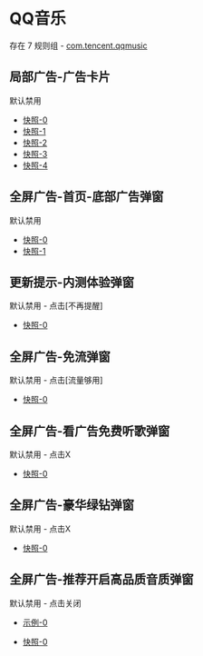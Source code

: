 # QQ音乐

存在 7 规则组 - [com.tencent.qqmusic](/src/apps/com.tencent.qqmusic.ts)

## 局部广告-广告卡片

默认禁用

- [快照-0](https://i.gkd.li/i/13985169)
- [快照-1](https://i.gkd.li/i/13206534)
- [快照-2](https://i.gkd.li/i/13797001)
- [快照-3](https://i.gkd.li/i/13206982)
- [快照-4](https://i.gkd.li/i/13218134)

## 全屏广告-首页-底部广告弹窗

默认禁用

- [快照-0](https://i.gkd.li/i/13115121)
- [快照-1](https://i.gkd.li/i/14798904)

## 更新提示-内测体验弹窗

默认禁用 - 点击[不再提醒]

- [快照-0](https://i.gkd.li/i/13178485)

## 全屏广告-免流弹窗

默认禁用 - 点击[流量够用]

- [快照-0](https://i.gkd.li/i/13197868)

## 全屏广告-看广告免费听歌弹窗

默认禁用 - 点击X

- [快照-0](https://i.gkd.li/i/13806773)

## 全屏广告-豪华绿钻弹窗

默认禁用 - 点击X

- [快照-0](https://i.gkd.li/i/13806782)

## 全屏广告-推荐开启高品质音质弹窗

默认禁用 - 点击关闭

- [示例-0](https://m.gkd.li/57941037/5efa87c2-5097-4c3f-b36d-2cb3bb768e8a)

- [快照-0](https://i.gkd.li/i/14549936)

